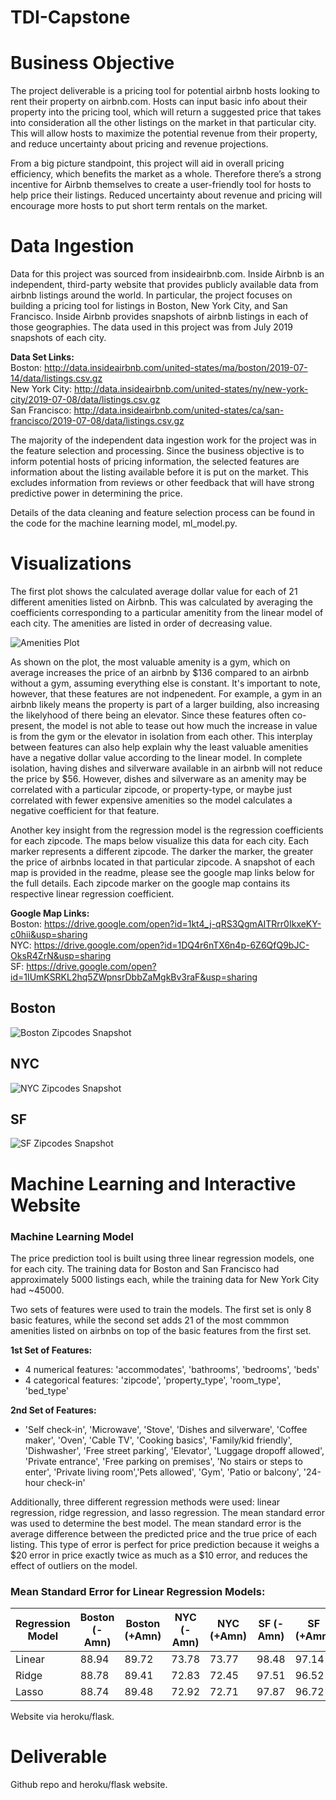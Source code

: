 # TDI-Capstone

# Business Objective
The project deliverable is a pricing tool for potential airbnb hosts looking to rent their property on airbnb.com. Hosts can input basic info about their property into the pricing tool, which will return a suggested price that takes into consideration all the other listings on the market in that particular city. This will allow hosts to maximize the potential revenue from their property, and reduce uncertainty about pricing and revenue projections.

From a big picture standpoint, this project will aid in overall pricing efficiency, which benefits the market as a whole. Therefore there’s a strong incentive for Airbnb themselves to create a user-friendly tool for hosts to help price their listings. Reduced uncertainty about revenue and pricing will encourage more hosts to put short term rentals on the market.

# Data Ingestion
Data for this project was sourced from insideairbnb.com. Inside Airbnb is an independent, third-party website that provides publicly available data from airbnb listings around the world. In particular, the project focuses on building a pricing tool for listings in Boston, New York City, and San Francisco. Inside Airbnb provides snapshots of airbnb listings in each of those geographies. The data used in this project was from July 2019 snapshots of each city.

**Data Set Links:**  
Boston: http://data.insideairbnb.com/united-states/ma/boston/2019-07-14/data/listings.csv.gz  
New York City: http://data.insideairbnb.com/united-states/ny/new-york-city/2019-07-08/data/listings.csv.gz  
San Francisco: http://data.insideairbnb.com/united-states/ca/san-francisco/2019-07-08/data/listings.csv.gz

The majority of the independent data ingestion work for the project was in the feature selection and processing. Since the business objective is to inform potential hosts of pricing information, the selected features are information about the listing available before it is put on the market. This excludes information from reviews or other feedback that will have strong predictive power in determining the price.

Details of the data cleaning and feature selection process can be found in the code for the machine learning model, ml_model.py.

# Visualizations

The first plot shows the calculated average dollar value for each of 21 different amenities listed on Airbnb. This was calculated by averaging the coefficients corresponding to a particular amenitity from the linear model of each city. The amenities are listed in order of decreasing value.

![Amenities Plot](https://github.com/jshlng/TDI-Capstone/blob/master/AmenitiesPlot.png)

As shown on the plot, the most valuable amenity is a gym, which on average increases the price of an airbnb by $136 compared to an airbnb without a gym, assuming everything else is constant. It's important to note, however, that these features are not indpenedent. For example, a gym in an airbnb likely means the property is part of a larger building, also increasing the likelyhood of there being an elevator. Since these features often co-present, the model is not able to tease out how much the increase in value is from the gym or the elevator in isolation from each other. This interplay between features can also help explain why the least valuable amenities have a negative dollar value according to the linear model. In complete isolation, having dishes and silverware available in an airbnb will not reduce the price by $56. However, dishes and silverware as an amenity may be correlated with a particular zipcode, or property-type, or maybe just correlated with fewer expensive amenities so the model calculates a negative coefficient for that feature. 

Another key insight from the regression model is the regression coefficients for each zipcode. The maps below visualize this data for each city. Each marker represents a different zipcode. The darker the marker, the greater the price of airbnbs located in that particular zipcode. A snapshot of each map is provided in the readme, please see the google map links below for the full details. Each zipcode marker on the google map contains its respective linear regression coefficient.

**Google Map Links:**  
Boston: https://drive.google.com/open?id=1kt4_j-qRS3QgmAITRrr0IkxeKY-c0hii&usp=sharing  
NYC: https://drive.google.com/open?id=1DQ4r6nTX6n4p-6Z6QfQ9bJC-OksR4ZrN&usp=sharing  
SF: https://drive.google.com/open?id=1IUmKSRKL2hq5ZWpnsrDbbZaMgkBv3raF&usp=sharing  

## Boston
![Boston Zipcodes Snapshot](https://github.com/jshlng/TDI-Capstone/blob/master/BostonZipcodeCoefficientsMap.png)

## NYC
![NYC Zipcodes Snapshot](https://github.com/jshlng/TDI-Capstone/blob/master/NYCZipcodeCoefficientsMap.png)

## SF
![SF Zipcodes Snapshot](https://github.com/jshlng/TDI-Capstone/blob/master/SFZipcodeCoefficientsMap.png)


# Machine Learning and Interactive Website

### Machine Learning Model

The price prediction tool is built using three linear regression models, one for each city. The training data for Boston and San Francisco had approximately 5000 listings each, while the training data for New York City had ~45000. 

Two sets of features were used to train the models. The first set is only 8 basic features, while the second set adds 21 of the most commmon amenities listed on airbnbs on top of the basic features from the first set.

**1st Set of Features:**  
* 4 numerical features: 'accommodates', 'bathrooms', 'bedrooms', 'beds'
* 4 categorical features: 'zipcode', 'property_type', 'room_type', 'bed_type'

**2nd Set of Features:**  
* 'Self check-in', 'Microwave', 'Stove', 'Dishes and silverware', 'Coffee maker', 'Oven', 'Cable TV', 'Cooking basics', 'Family/kid friendly', 'Dishwasher', 'Free street parking', 'Elevator', 'Luggage dropoff allowed', 'Private entrance', 'Free parking on premises', 'No stairs or steps to enter', 'Private living room','Pets allowed', 'Gym', 'Patio or balcony', '24-hour check-in'

Additionally, three different regression methods were used: linear regression, ridge regression, and lasso regression. The mean standard error was used to determine the best model. The mean standard error is the average difference between the predicted price and the true price of each listing. This type of error is perfect for price prediction because it weighs a $20 error in price exactly twice as much as a $10 error, and reduces the effect of outliers on the model.

### Mean Standard Error for Linear Regression Models:

  Regression Model | Boston (-Amn) | Boston (+Amn) | NYC (-Amn) | NYC (+Amn) | SF (-Amn) | SF (+Amn) |
 ---------- | ---------- |---------- |---------- |---------- |---------- |---------- |
 Linear | 88.94 | 89.72 | 73.78 | 73.77 | 98.48 | 97.14 |
 Ridge | 88.78 | 89.41 | 72.83 | 72.45 | 97.51 | 96.52 |
 Lasso | 88.74 | 89.48 | 72.92 | 72.71 | 97.87 | 96.72 |


Website via heroku/flask.

# Deliverable
Github repo and heroku/flask website.
